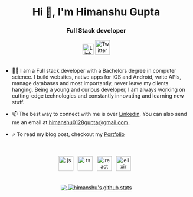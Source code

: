 <h1 align="center">Hi 👋, I'm Himanshu Gupta</h1>
<h3 align="center">Full Stack developer</h3>

<div align=center>
  <a href="https://www.linkedin.com/in/himanshu0128/"><img src="https://cdn.worldvectorlogo.com/logos/linkedin-icon-2.svg" title="Linkedin" alt="Linkedin Account" width="30"/></a>
  <a href="https://twitter.com/himanshu0128"><img src="https://cdn.worldvectorlogo.com/logos/twitter-6.svg" title="Twitter" alt="Twitter Account" width="40"/></a>
  <br><br>
</div>

- 👨‍💻 I am a Full stack developer with a Bachelors degree in computer science. I build websites, native apps for iOS and Android, write APIs, manage databases and most importantly, never leave my clients hanging. Being a young and curious developer, I am always working on cutting-edge technologies and constantly innovating and learning new stuff.

- 📫 The best way to connect with me is over [Linkedin](https://linkedin.com/in/himanshu0128). You can also send me an email at himanshu0128gupta@gmail.com.

- ⚡ To read my blog post, checkout my [Portfolio](https://www.himanshugupta.dev/)

<br>

<p align="center">
  <img src='https://upload.wikimedia.org/wikipedia/commons/6/6a/JavaScript-logo.png' height='40' width='auto' alt="js">&nbsp;&nbsp;
  <img src='https://upload.wikimedia.org/wikipedia/commons/4/4c/Typescript_logo_2020.svg' height='40' width='auto' alt="ts">&nbsp;&nbsp;
  <img src="https://upload.wikimedia.org/wikipedia/commons/thumb/a/a7/React-icon.svg/1280px-React-icon.svg.png" alt="react" width="auto" height="40"/>&nbsp;&nbsp;
  <img src='https://upload.wikimedia.org/wikipedia/commons/9/92/Official_Elixir_logo.png' height='40' width='auto' alt="elixir">&nbsp;&nbsp;
<p align="center">
  
<br>
  
<a href="https://github.com/sadanandpai/github-readme-stats">
  <img align="center" src="https://github-readme-stats.vercel.app/api/top-langs/?username=himanshu0128&theme=vue&hide=javascript,css,c,html,php,python" />
</a>
<a href="https://github.com/anuraghazra/github-readme-stats">
  <img align="center" src="https://github-readme-stats.vercel.app/api?username=himanshu0128&show_icons=true&theme=vue&layout=compact&count_private=true&hide=contribs,stars" alt="himanshu's github stats" />
</a>
